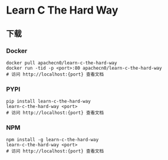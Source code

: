 # Learn C The Hard Way

## 下载

### Docker

```
docker pull apachecn0/learn-c-the-hard-way
docker run -tid -p <port>:80 apachecn0/learn-c-the-hard-way
# 访问 http://localhost:{port} 查看文档
```

### PYPI

```
pip install learn-c-the-hard-way
learn-c-the-hard-way <port>
# 访问 http://localhost:{port} 查看文档
```

### NPM

```
npm install -g learn-c-the-hard-way
learn-c-the-hard-way <port>
# 访问 http://localhost:{port} 查看文档
```
